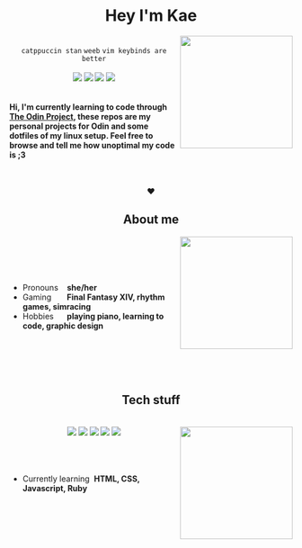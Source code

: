 <h1 align="center">Hey I'm Kae</h1> 
<img src="https://github.com/kaedeluxe/kaedeluxe/assets/139962400/3c780944-c1ae-4941-9726-b7033faf3543" width=200 align="right"/>
<br/>
<div align="center">
<code>catppuccin stan</code> <code>weeb</code> <code>vim keybinds are better</code>
</div>
<br/>

<div align="center">
<a href="https://steamcommunity.com/id/KaeDeluxe/" target="_blank"><img src="https://img.shields.io/badge/Steam-000000?style=for-the-badge&logo=steam&logoColor=white"/></a> <img src="https://img.shields.io/badge/NeoVim-%2357A143.svg?&style=for-the-badge&logo=neovim&logoColor=white"/> <img src="https://img.shields.io/badge/Arch_Linux-1793D1?style=for-the-badge&logo=arch-linux&logoColor=white"/> <a href="https://music.apple.com/profile/kaedeluxe" target="_blank"><img src="https://img.shields.io/badge/apple%20music-F34E68?style=for-the-badge&logo=apple%20music&logoColor=white"/></a>
  </div>
<br/>

  <br/>
<b>Hi, I'm currently learning to code through <a href="https://www.theodinproject.com/">The Odin Project</a>, these repos are my personal projects for Odin and some dotfiles of my linux setup. Feel free to browse and tell me how unoptimal my code is ;3</b>
<br/>
<br/>
<br/>
<p align="center">❤️</p>


<h2 align="center">About me</h2>
<img align="right" width=200 src="https://github.com/kaedeluxe/kaedeluxe/assets/139962400/14af993a-2e57-4853-95c1-cec45dfdd1d1"/>
<br/>
<br/>
<br/>
<br/>

- Pronouns&nbsp;&nbsp;&nbsp;&nbsp;**she/her**
- Gaming&nbsp;&nbsp;&nbsp;&nbsp;&nbsp;&nbsp;&nbsp;**Final Fantasy XIV, rhythm games, simracing**
- Hobbies&nbsp;&nbsp;&nbsp;&nbsp;&nbsp;&nbsp;**playing piano, learning to code, graphic design**

<br/>
<br/>
<br/>
<br/>


<h2 align="center">Tech stuff</h2>
<br/>
<img src="https://github.com/kaedeluxe/kaedeluxe/assets/139962400/d90f161b-abf1-46e9-9167-0e67e6e62c84" width=200 align="right"/>
<div align="center">
<img src="https://img.shields.io/badge/html5-%23E34F26.svg?style=for-the-badge&logo=html5&logoColor=white"/> <img src="https://img.shields.io/badge/css3-%231572B6.svg?style=for-the-badge&logo=css3&logoColor=white"/> <img src="https://img.shields.io/badge/javascript-%23323330.svg?style=for-the-badge&logo=javascript&logoColor=%23F7DF1E"/> <img src="https://img.shields.io/badge/ruby-%23CC342D.svg?style=for-the-badge&logo=ruby&logoColor=white"/> <img src="https://img.shields.io/badge/git-%23F05033.svg?style=for-the-badge&logo=git&logoColor=white"/>
</div>
<br/>
<br/>
<br/>

- Currently learning&nbsp;&nbsp;**HTML, CSS, Javascript, Ruby**

<br/>


